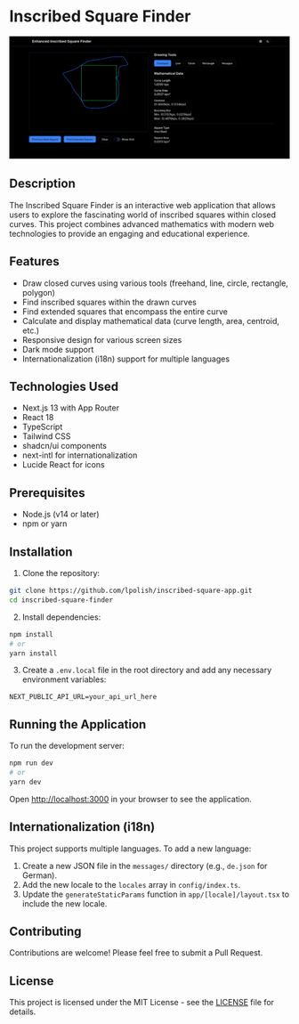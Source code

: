 # Inscribed Square Finder

![Inscribed Square Finder](./assets/screenshot.png)

## Description

The Inscribed Square Finder is an interactive web application that allows users to explore the fascinating world of inscribed squares within closed curves. This project combines advanced mathematics with modern web technologies to provide an engaging and educational experience.

## Features

- Draw closed curves using various tools (freehand, line, circle, rectangle, polygon)
- Find inscribed squares within the drawn curves
- Find extended squares that encompass the entire curve
- Calculate and display mathematical data (curve length, area, centroid, etc.)
- Responsive design for various screen sizes
- Dark mode support
- Internationalization (i18n) support for multiple languages

## Technologies Used

- Next.js 13 with App Router
- React 18
- TypeScript
- Tailwind CSS
- shadcn/ui components
- next-intl for internationalization
- Lucide React for icons

## Prerequisites

- Node.js (v14 or later)
- npm or yarn

## Installation

1. Clone the repository:

```bash
git clone https://github.com/lpolish/inscribed-square-app.git
cd inscribed-square-finder
```

2. Install dependencies:

```bash
npm install
# or
yarn install
```

3. Create a `.env.local` file in the root directory and add any necessary environment variables:

```
NEXT_PUBLIC_API_URL=your_api_url_here
```

## Running the Application

To run the development server:

```bash
npm run dev
# or
yarn dev
```

Open [http://localhost:3000](http://localhost:3000) in your browser to see the application.


## Internationalization (i18n)

This project supports multiple languages. To add a new language:

1. Create a new JSON file in the `messages/` directory (e.g., `de.json` for German).
2. Add the new locale to the `locales` array in `config/index.ts`.
3. Update the `generateStaticParams` function in `app/[locale]/layout.tsx` to include the new locale.

## Contributing

Contributions are welcome! Please feel free to submit a Pull Request.

## License

This project is licensed under the MIT License - see the [LICENSE](LICENSE) file for details.